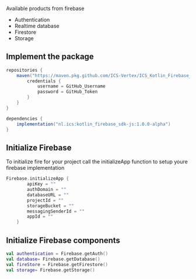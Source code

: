 Available products from firebase
* Authentication
* Realtime database
* Firestore
* Storage

## Implement the package
```gradle
repositories {
    maven("https://maven.pkg.github.com/ICS-Vertex/ICS_Kotlin_Firebase_SDK"){
        credentials {
            username = GitHub_Username
            password = GitHub_Token
        }
    }
}

dependencies {
    implementation("nl.ics:kotlin_firebase_sdk-js:1.0.0-alpha")
}
```

## Initialize Firebase
To initialize fire for your project call the initializeApp function to setup youre firebase implementation

```kotlin
Firebase.initializeApp {
        apiKey = ""
        authDomain = ""
        databaseURL = ""
        projectId = ""
        storageBucket = ""
        messagingSenderId = ""
        appId = ""
    }
```

## Initialize Firebase components
```kotlin
val authentication = Firebase.getAuth()
val database= Firebase.getDatabase()
val fireStore = Firebase.getFirestore()
val storage= Firebase.getStorage()
```
